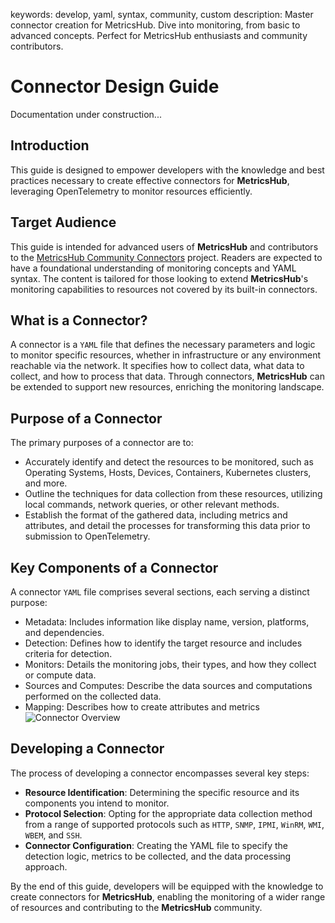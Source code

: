 keywords: develop, yaml, syntax, community, custom
description: Master connector creation for MetricsHub. Dive into monitoring, from basic to advanced concepts. Perfect for MetricsHub enthusiasts and community contributors.

# Connector Design Guide

<div class="alert alert-warning"><span class="fa-solid fa-person-digging"></span> Documentation under construction...</div>

<!-- MACRO{toc|fromDepth=1|toDepth=1|id=toc} -->

## Introduction

This guide is designed to empower developers with the knowledge and best practices necessary to create effective connectors for **MetricsHub**, leveraging OpenTelemetry to monitor resources efficiently.

## Target Audience

This guide is intended for advanced users of **MetricsHub** and contributors to the [MetricsHub Community Connectors](https://github.com/metricshub/community-connectors) project. Readers are expected to have a foundational understanding of monitoring concepts and YAML syntax. The content is tailored for those looking to extend **MetricsHub**'s monitoring capabilities to resources not covered by its built-in connectors.

## What is a Connector?

A connector is a `YAML` file that defines the necessary parameters and logic to monitor specific resources, whether in infrastructure or any environment reachable via the network. It specifies how to collect data, what data to collect, and how to process that data. Through connectors, **MetricsHub** can be extended to support new resources, enriching the monitoring landscape.

## Purpose of a Connector

The primary purposes of a connector are to:

* Accurately identify and detect the resources to be monitored, such as Operating Systems, Hosts, Devices, Containers, Kubernetes clusters, and more.
* Outline the techniques for data collection from these resources, utilizing local commands, network queries, or other relevant methods.
* Establish the format of the gathered data, including metrics and attributes, and detail the processes for transforming this data prior to submission to OpenTelemetry.

## Key Components of a Connector

A connector `YAML` file comprises several sections, each serving a distinct purpose:

* Metadata: Includes information like display name, version, platforms, and dependencies.
* Detection: Defines how to identify the target resource and includes criteria for detection.
* Monitors: Details the monitoring jobs, their types, and how they collect or compute data.
* Sources and Computes: Describe the data sources and computations performed on the collected data.
* Mapping: Describes how to create attributes and metrics
![Connector Overview](../images/connector-overview.png)

## Developing a Connector

The process of developing a connector encompasses several key steps:

* **Resource Identification**: Determining the specific resource and its components you intend to monitor.
* **Protocol Selection**: Opting for the appropriate data collection method from a range of supported protocols such as `HTTP`, `SNMP`, `IPMI`, `WinRM`, `WMI`, `WBEM`, and `SSH`.
* **Connector Configuration**: Creating the YAML file to specify the detection logic, metrics to be collected, and the data processing approach.

By the end of this guide, developers will be equipped with the knowledge to create connectors for **MetricsHub**, enabling the monitoring of a wider range of resources and contributing to the **MetricsHub** community.
